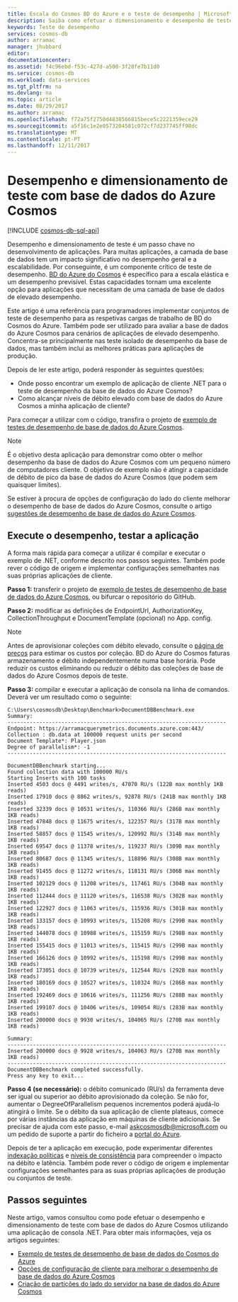 ```yaml
---
title: Escala do Cosmos BD do Azure e o teste de desempenho | Microsoft Docs
description: Saiba como efetuar o dimensionamento e desempenho de teste com base de dados do Azure Cosmos
keywords: Teste de desempenho
services: cosmos-db
author: arramac
manager: jhubbard
editor: 
documentationcenter: 
ms.assetid: f4c96ebd-f53c-427d-a500-3f28fe7b11d0
ms.service: cosmos-db
ms.workload: data-services
ms.tgt_pltfrm: na
ms.devlang: na
ms.topic: article
ms.date: 08/29/2017
ms.author: arramac
ms.openlocfilehash: f72a75f2750d4838566815bece5c2221359ece29
ms.sourcegitcommit: a5f16c1e2e0573204581c072cf7d237745ff98dc
ms.translationtype: MT
ms.contentlocale: pt-PT
ms.lasthandoff: 12/11/2017
---
```

# <a name="performance-and-scale-testing-with-azure-cosmos-db"></a>Desempenho e dimensionamento de teste com base de dados do Azure Cosmos

[!INCLUDE [cosmos-db-sql-api](../../includes/cosmos-db-sql-api.md)]

Desempenho e dimensionamento de teste é um passo chave no desenvolvimento de aplicações. Para muitas aplicações, a camada de base de dados tem um impacto significativo no desempenho geral e a escalabilidade. Por conseguinte, é um componente crítico de teste de desempenho. [BD do Azure do Cosmos](https://azure.microsoft.com/services/cosmos-db/) é específico para a escala elástica e um desempenho previsível. Estas capacidades tornam uma excelente opção para aplicações que necessitam de uma camada de base de dados de elevado desempenho. 

Este artigo é uma referência para programadores implementar conjuntos de teste de desempenho para as respetivas cargas de trabalho de BD do Cosmos do Azure. Também pode ser utilizado para avaliar a base de dados do Azure Cosmos para cenários de aplicações de elevado desempenho. Concentra-se principalmente nas teste isolado de desempenho da base de dados, mas também inclui as melhores práticas para aplicações de produção.

Depois de ler este artigo, poderá responder às seguintes questões: 

* Onde posso encontrar um exemplo de aplicação de cliente .NET para o teste de desempenho da base de dados do Azure Cosmos? 
* Como alcançar níveis de débito elevado com base de dados do Azure Cosmos a minha aplicação de cliente?

Para começar a utilizar com o código, transfira o projeto de [exemplo de testes de desempenho de base de dados do Azure Cosmos](https://github.com/Azure/azure-documentdb-dotnet/tree/master/samples/documentdb-benchmark). 

> [!NOTE]
> É o objetivo desta aplicação para demonstrar como obter o melhor desempenho da base de dados do Azure Cosmos com um pequeno número de computadores cliente. O objetivo de exemplo não é atingir a capacidade de débito de pico da base de dados do Azure Cosmos (que podem sem quaisquer limites).
> 
> 

Se estiver à procura de opções de configuração do lado do cliente melhorar o desempenho de base de dados do Azure Cosmos, consulte o artigo [sugestões de desempenho de base de dados do Azure Cosmos](performance-tips.md).

## <a name="run-the-performance-testing-application"></a>Execute o desempenho, testar a aplicação
A forma mais rápida para começar a utilizar é compilar e executar o exemplo de .NET, conforme descrito nos passos seguintes. Também pode rever o código de origem e implementar configurações semelhantes nas suas próprias aplicações de cliente.

**Passo 1:** transferir o projeto de [exemplo de testes de desempenho de base de dados do Azure Cosmos](https://github.com/Azure/azure-documentdb-dotnet/tree/master/samples/documentdb-benchmark), ou bifurcar o repositório do GitHub.

**Passo 2:** modificar as definições de EndpointUrl, AuthorizationKey, CollectionThroughput e DocumentTemplate (opcional) no App. config.

> [!NOTE]
> Antes de aprovisionar coleções com débito elevado, consulte o [página de preços](https://azure.microsoft.com/pricing/details/cosmos-db/) para estimar os custos por coleção. BD do Azure do Cosmos faturas armazenamento e débito independentemente numa base horária. Pode reduzir os custos eliminando ou reduzir o débito das coleções de base de dados do Azure Cosmos depois de teste.
> 
> 

**Passo 3:** compilar e executar a aplicação de consola na linha de comandos. Deverá ver um resultado como o seguinte:

    C:\Users\cosmosdb\Desktop\Benchmark>DocumentDBBenchmark.exe
    Summary:
    ---------------------------------------------------------------------
    Endpoint: https://arramacquerymetrics.documents.azure.com:443/
    Collection : db.data at 100000 request units per second
    Document Template*: Player.json
    Degree of parallelism*: -1
    ---------------------------------------------------------------------

    DocumentDBBenchmark starting...
    Found collection data with 100000 RU/s
    Starting Inserts with 100 tasks
    Inserted 4503 docs @ 4491 writes/s, 47070 RU/s (122B max monthly 1KB reads)
    Inserted 17910 docs @ 8862 writes/s, 92878 RU/s (241B max monthly 1KB reads)
    Inserted 32339 docs @ 10531 writes/s, 110366 RU/s (286B max monthly 1KB reads)
    Inserted 47848 docs @ 11675 writes/s, 122357 RU/s (317B max monthly 1KB reads)
    Inserted 58857 docs @ 11545 writes/s, 120992 RU/s (314B max monthly 1KB reads)
    Inserted 69547 docs @ 11378 writes/s, 119237 RU/s (309B max monthly 1KB reads)
    Inserted 80687 docs @ 11345 writes/s, 118896 RU/s (308B max monthly 1KB reads)
    Inserted 91455 docs @ 11272 writes/s, 118131 RU/s (306B max monthly 1KB reads)
    Inserted 102129 docs @ 11208 writes/s, 117461 RU/s (304B max monthly 1KB reads)
    Inserted 112444 docs @ 11120 writes/s, 116538 RU/s (302B max monthly 1KB reads)
    Inserted 122927 docs @ 11063 writes/s, 115936 RU/s (301B max monthly 1KB reads)
    Inserted 133157 docs @ 10993 writes/s, 115208 RU/s (299B max monthly 1KB reads)
    Inserted 144078 docs @ 10988 writes/s, 115159 RU/s (298B max monthly 1KB reads)
    Inserted 155415 docs @ 11013 writes/s, 115415 RU/s (299B max monthly 1KB reads)
    Inserted 166126 docs @ 10992 writes/s, 115198 RU/s (299B max monthly 1KB reads)
    Inserted 173051 docs @ 10739 writes/s, 112544 RU/s (292B max monthly 1KB reads)
    Inserted 180169 docs @ 10527 writes/s, 110324 RU/s (286B max monthly 1KB reads)
    Inserted 192469 docs @ 10616 writes/s, 111256 RU/s (288B max monthly 1KB reads)
    Inserted 199107 docs @ 10406 writes/s, 109054 RU/s (283B max monthly 1KB reads)
    Inserted 200000 docs @ 9930 writes/s, 104065 RU/s (270B max monthly 1KB reads)

    Summary:
    ---------------------------------------------------------------------
    Inserted 200000 docs @ 9928 writes/s, 104063 RU/s (270B max monthly 1KB reads)
    ---------------------------------------------------------------------
    DocumentDBBenchmark completed successfully.
    Press any key to exit...


**Passo 4 (se necessário):** o débito comunicado (RU/s) da ferramenta deve ser igual ou superior ao débito aprovisionado da coleção. Se não for, aumentar o DegreeOfParallelism pequenos incrementos poderá ajudá-lo atingirá o limite. Se o débito da sua aplicação de cliente plateaus, comece por várias instâncias da aplicação em máquinas de cliente adicionais. Se precisar de ajuda com este passo, e-mail askcosmosdb@microsoft.com ou um pedido de suporte a partir do ficheiro a [portal do Azure](https://portal.azure.com).

Depois de ter a aplicação em execução, pode experimentar diferentes [indexação políticas](indexing-policies.md) e [níveis de consistência](consistency-levels.md) para compreender o impacto na débito e latência. Também pode rever o código de origem e implementar configurações semelhantes para as suas próprias aplicações de produção ou conjuntos de teste.

## <a name="next-steps"></a>Passos seguintes
Neste artigo, vamos consultou como pode efetuar o desempenho e dimensionamento de teste com base de dados do Azure Cosmos utilizando uma aplicação de consola .NET. Para obter mais informações, veja os artigos seguintes:

* [Exemplo de testes de desempenho de base de dados do Cosmos do Azure](https://github.com/Azure/azure-documentdb-dotnet/tree/master/samples/documentdb-benchmark)
* [Opções de configuração de cliente para melhorar o desempenho de base de dados do Azure Cosmos](performance-tips.md)
* [Criação de partições do lado do servidor na base de dados do Azure Cosmos](partition-data.md)


